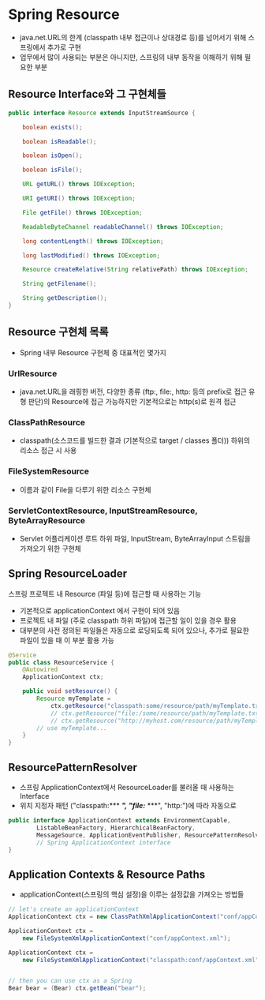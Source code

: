 # Spring Resource
- java.net.URL의 한계 (classpath 내부 접근이나 상대경로 등)를 넘어서기 위해 스프링에서 추가로 구현
- 업무에서 많이 사용되는 부분은 아니지만, 스프링의 내부 동작을 이해하기 위해 필요한 부분

## Resource Interface와 그 구현체들
```java
public interface Resource extends InputStreamSource {

    boolean exists();

    boolean isReadable();

    boolean isOpen();

    boolean isFile();

    URL getURL() throws IOException;

    URI getURI() throws IOException;

    File getFile() throws IOException;

    ReadableByteChannel readableChannel() throws IOException;

    long contentLength() throws IOException;

    long lastModified() throws IOException;

    Resource createRelative(String relativePath) throws IOException;

    String getFilename();

    String getDescription();
}
```

## Resource 구현체 목록
- Spring 내부 Resource 구현체 중 대표적인 몇가지

### UrlResource
- java.net.URL을 래핑한 버전, 다양한 종류 (ftp:, file:, http: 등의 prefix로 접근 유형 판단)의
Resource에 접근 가능하지만 기본적으로는 http(s)로 원격 접근
  
### ClassPathResource
- classpath(소스코드를 빌드한 결과 (기본적으로 target / classes 폴더)) 하위의 리소스 접근 시 사용

### FileSystemResource
- 이름과 같이 File을 다루기 위한 리소스 구현체

### ServletContextResource, InputStreamResource, ByteArrayResource
- Servlet 어플리케이션 루트 하위 파일, InputStream, ByteArrayInput 스트림을 가져오기 위한 구현체

## Spring ResourceLoader
스프링 프로젝트 내 Resource (파일 등)에 접근할 때 사용하는 기능
- 기본적으로 applicationContext 에서 구현이 되어 있음
- 프로젝트 내 파일 (주로 classpath 하위 파일)에 접근할 일이 있을 경우 활용
- 대부분의 사전 정의된 파일들은 자동으로 로딩되도록 되어 있으나, 추가로 필요한 파일이 있을 때 이 부분 활용 가능
```java
@Service
public class ResourceService {
	@Autowired
	ApplicationContext ctx;

	public void setResource() {
		Resource myTemplate = 
			ctx.getResource("classpath:some/resource/path/myTemplate.txt");
			// ctx.getResource("file:/some/resource/path/myTemplate.txt");
			// ctx.getResource("http://myhost.com/resource/path/myTemplate.txt");
		// use myTemplate...
	}
}
```

## ResourcePatternResolver
- 스프링 ApplicationContext에서 ResourceLoader를 불러올 때 사용하는 Interface
- 위치 지정자 패턴 ("classpath:*** ***", "file:*** ***", "http:")에 따라 자동으로 
```java
public interface ApplicationContext extends EnvironmentCapable, 
		ListableBeanFactory, HierarchicalBeanFactory,
		MessageSource, ApplicationEventPublisher, ResourcePatternResolver {
		// Spring ApplicationContext interface
}
```

## Application Contexts & Resource Paths
- applicationContext(스프링의 핵심 설정)을 이루는 설정값을 가져오는 방법들
```java
// let's create an applicationContext
ApplicationContext ctx = new ClassPathXmlApplicationContext("conf/appContext.xml");

ApplicationContext ctx =
    new FileSystemXmlApplicationContext("conf/appContext.xml");

ApplicationContext ctx =
    new FileSystemXmlApplicationContext("classpath:conf/appContext.xml");


// then you can use ctx as a Spring
Bear bear = (Bear) ctx.getBean("bear");
```
